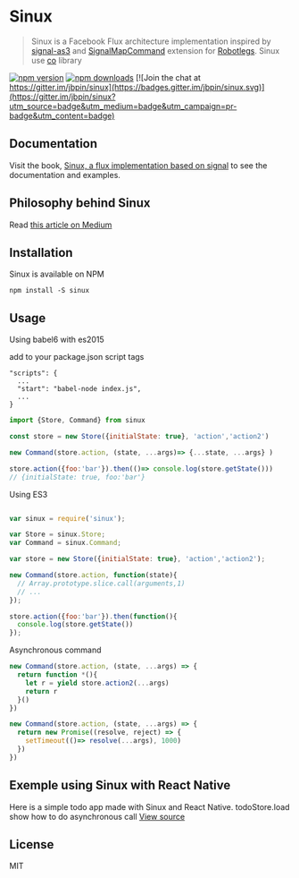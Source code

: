 # Sinux
> Sinux is a Facebook Flux architecture implementation inspired by [signal-as3](https://github.com/robertpenner/as3-signals) and [SignalMapCommand](https://github.com/joelhooks/signals-extensions-CommandSignal) extension for [Robotlegs](http://www.robotlegs.org/).
Sinux use [co](https://github.com/tj/co) library

[![npm version](https://img.shields.io/npm/v/sinux.svg?style=flat-square)](https://www.npmjs.com/package/sinux)
[![npm downloads](https://img.shields.io/npm/dm/sinux.svg?style=flat-square)](https://www.npmjs.com/package/sinux)
[![Join the chat at https://gitter.im/jbpin/sinux](https://badges.gitter.im/jbpin/sinux.svg)](https://gitter.im/jbpin/sinux?utm_source=badge&utm_medium=badge&utm_campaign=pr-badge&utm_content=badge)

## Documentation
Visit the book, [Sinux, a flux implementation based on signal](https://jbpin.gitbooks.io/sinux-a-flux-implementation-based-on-signal/content/) to see the documentation and examples. 

## Philosophy behind Sinux
Read [this article on Medium](https://medium.com/@jbpin/why-do-i-write-sinux-a-flux-inspired-library-for-react-native-80e2ccce031c)

## Installation

Sinux is available on NPM

```
npm install -S sinux
```

## Usage

Using babel6 with es2015

add to your package.json script tags

```
"scripts": {
  ...
  "start": "babel-node index.js",
  ...
}
```

```javascript
import {Store, Command} from sinux

const store = new Store({initialState: true}, 'action','action2')

new Command(store.action, (state, ...args)=> {...state, ...args} )

store.action({foo:'bar'}).then(()=> console.log(store.getState())) 
// {initialState: true, foo:'bar'}
```

Using ES3

```javascript

var sinux = require('sinux');

var Store = sinux.Store;
var Command = sinux.Command;

var store = new Store({initialState: true}, 'action','action2');

new Command(store.action, function(state){ 
  // Array.prototype.slice.call(arguments,1)
  // ...
});

store.action({foo:'bar'}).then(function(){ 
  console.log(store.getState())
});


```

Asynchronous command

```javascript
new Command(store.action, (state, ...args) => {
  return function *(){
    let r = yield store.action2(...args)
    return r
  }()
})

new Command(store.action, (state, ...args) => {
  return new Promise((resolve, reject) => {
    setTimeout(()=> resolve(...args), 1000)
  })
})
```

## Exemple using Sinux with React Native

Here is a simple todo app made with Sinux and React Native. 
todoStore.load show how to do asynchronous call
[View source](https://gist.github.com/jbpin/ef823ce565baad0ac913)

## License
MIT


